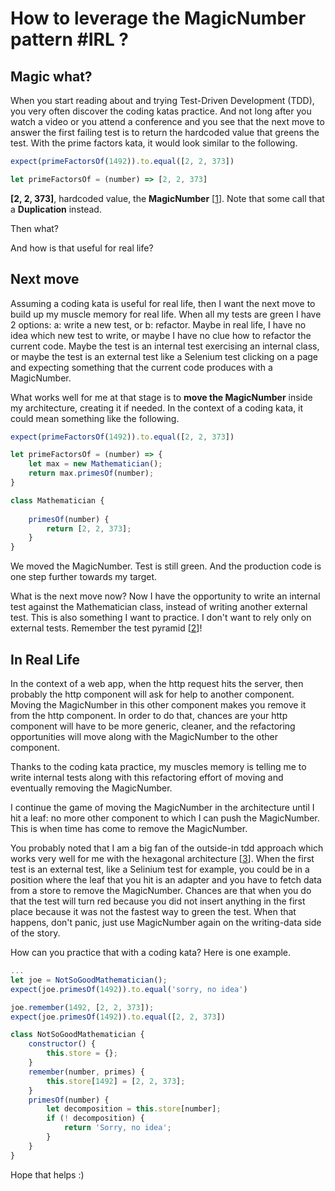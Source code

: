 # How to leverage the MagicNumber pattern #IRL ?

## Magic what?

When you start reading about and trying Test-Driven Development (TDD), you very often discover the coding katas practice. And not long after you watch a video or you attend a conference and you see that the next move to answer the first failing test is to return the hardcoded value that greens the test. With the prime factors kata, it would look similar to the following.

```javascript
expect(primeFactorsOf(1492)).to.equal([2, 2, 373])

let primeFactorsOf = (number) => [2, 2, 373]
```

**[2, 2, 373]**, hardcoded value, the **MagicNumber** [[1]]. Note that some call that a **Duplication** instead.

Then what?

And how is that useful for real life?

## Next move

Assuming a coding kata is useful for real life, then I want the next move to build up my muscle memory for real life. When all my tests are green I have 2 options: a: write a new test, or b: refactor. Maybe in real life, I have no idea which new test to write, or maybe I have no clue how to refactor the current code.  Maybe the  test is an internal test exercising an internal class, or maybe the test is an external test like a Selenium test clicking on a page and expecting something that the current code produces with a MagicNumber.

What works well for me at that stage is to **move the MagicNumber** inside my architecture, creating it if needed. In the context of a coding kata, it could mean something like the following.

```javascript
expect(primeFactorsOf(1492)).to.equal([2, 2, 373])

let primeFactorsOf = (number) => {
    let max = new Mathematician();
    return max.primesOf(number);
}

class Mathematician {
  
    primesOf(number) {
        return [2, 2, 373];
    }
}
```

We moved the MagicNumber. Test is still green. And the production code is one step further towards my target.

What is the next move now? Now I have the opportunity to write an internal test against the Mathematician class, instead of writing another external test. This is also something I want to practice. I don't want to rely only on external tests. Remember the test pyramid [[2]]!

## In Real Life

In the context of a web app, when the http request hits the server, then probably the http component will ask for help to another component. Moving the MagicNumber in this other component makes you remove it from the http component. In order to do that, chances are your http component will have to be more generic, cleaner, and the refactoring opportunities will move along with the MagicNumber to the other component.

Thanks to the coding kata practice, my muscles memory is telling me to write internal tests along with this refactoring effort of moving and eventually removing the MagicNumber.

I continue the game of moving the MagicNumber in the architecture until I hit a leaf: no more other component to which I can push the MagicNumber. This is when time has come to remove the MagicNumber. 

You probably noted that I am a big fan of the outside-in tdd approach which works very well for me with the hexagonal architecture [[3]]. When the first test is an external test, like a Selinium test for example, you could be in a position where the leaf that you hit is an adapter and you have to fetch data from a store to remove the MagicNumber. Chances are that when you do that the test will turn red because you did not insert anything in the first place because it was not the fastest way to green the test. When that happens, don't panic, just use MagicNumber again on the writing-data side of the story.

How can you practice that with a coding kata? Here is one example.

```javascript
...
let joe = NotSoGoodMathematician();
expect(joe.primesOf(1492)).to.equal('sorry, no idea')

joe.remember(1492, [2, 2, 373]);
expect(joe.primesOf(1492)).to.equal([2, 2, 373])

class NotSoGoodMathematician {
    constructor() {
        this.store = {};
    }
    remember(number, primes) {
        this.store[1492] = [2, 2, 373];
    }
    primesOf(number) {
        let decomposition = this.store[number];
        if (! decomposition) {
            return 'Sorry, no idea';
        }
    }
}
```

Hope that helps :)


[1]:https://wiki.c2.com/?MagicNumber
[2]:https://martinfowler.com/articles/practical-test-pyramid.html
[3]:https://alistair.cockburn.us/hexagonal-architecture/

